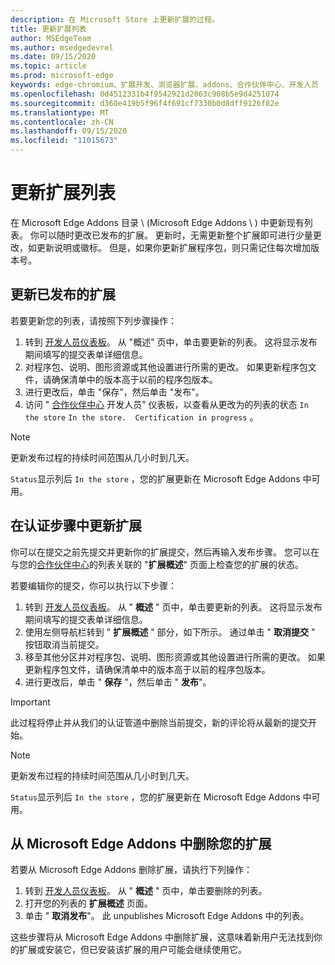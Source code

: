 ```yaml
---
description: 在 Microsoft Store 上更新扩展的过程。
title: 更新扩展列表
author: MSEdgeTeam
ms.author: msedgedevrel
ms.date: 09/15/2020
ms.topic: article
ms.prod: microsoft-edge
keywords: edge-chromium、扩展开发、浏览器扩展、addons、合作伙伴中心、开发人员
ms.openlocfilehash: 0d4512331b4f9542921d2063c908b5e9d4251074
ms.sourcegitcommit: d360e419b5f96f4f691cf7330b0d8dff9126f82e
ms.translationtype: MT
ms.contentlocale: zh-CN
ms.lasthandoff: 09/15/2020
ms.locfileid: "11015673"
---
```

# 更新扩展列表  

在 Microsoft Edge Addons 目录 \ (Microsoft Edge Addons \ ) 中更新现有列表。  你可以随时更改已发布的扩展。  更新时，无需更新整个扩展即可进行少量更改，如更新说明或徽标。  但是，如果你更新扩展程序包，则只需记住每次增加版本号。  

## 更新已发布的扩展  

若要更新您的列表，请按照下列步骤操作：  

1.  转到 [开发人员仪表板][MicrosoftPartnerCenter]。  从 "概述" 页中，单击要更新的列表。  这将显示发布期间填写的提交表单详细信息。  
1.  对程序包、说明、图形资源或其他设置进行所需的更改。  如果更新程序包文件，请确保清单中的版本高于以前的程序包版本。
1.  进行更改后，单击 "保存"，然后单击 "发布"。
1.  访问 " [合作伙伴中心][MicrosoftPartnerCenter] 开发人员" 仪表板，以查看从更改为的列表的状态 `In the store` `In the store.  Certification in progress` 。  

> [!NOTE]
> 更新发布过程的持续时间范围从几小时到几天。  

`Status`显示列后 `In the store` ，您的扩展更新在 Microsoft Edge Addons 中可用。  

## 在认证步骤中更新扩展  

你可以在提交之前先提交并更新你的扩展提交，然后再输入发布步骤。  您可以在与您的[合作伙伴中心][MicrosoftPartnerCenter]的列表关联的 "**扩展概述**" 页面上检查您的扩展的状态。  

若要编辑你的提交，你可以执行以下步骤：  

1.  转到 [开发人员仪表板][MicrosoftPartnerCenter]。  从 " **概述** " 页中，单击要更新的列表。  这将显示发布期间填写的提交表单详细信息。  
1.  使用左侧导航栏转到 " **扩展概述** " 部分，如下所示。  通过单击 " **取消提交** " 按钮取消当前提交。  
1.  移至其他分区并对程序包、说明、图形资源或其他设置进行所需的更改。  如果更新程序包文件，请确保清单中的版本高于以前的程序包版本。  
1.  进行更改后，单击 " **保存** "，然后单击 " **发布**"。  

> [!IMPORTANT]
> 此过程将停止并从我们的认证管道中删除当前提交，新的评论将从最新的提交开始。  

> [!NOTE]
> 更新发布过程的持续时间范围从几小时到几天。  

`Status`显示列后 `In the store` ，您的扩展更新在 Microsoft Edge Addons 中可用。  

## 从 Microsoft Edge Addons 中删除您的扩展  

若要从 Microsoft Edge Addons 删除扩展，请执行下列操作：  

1.  转到 [开发人员仪表板][MicrosoftPartnerCenter]。  从 " **概述** " 页中，单击要删除的列表。  
1.  打开您的列表的 **扩展概述** 页面。  
1.  单击 " **取消发布**"。  此 unpublishes Microsoft Edge Addons 中的列表。  

这些步骤将从 Microsoft Edge Addons 中删除扩展，这意味着新用户无法找到你的扩展或安装它，但已安装该扩展的用户可能会继续使用它。  

<!-- image links -->  

<!-- links -->  

[MicrosoftPartnerCenter]: https://partner.microsoft.com/dashboard/microsoftedge/public/login?ref=dd "合作伙伴中心"  
